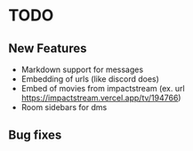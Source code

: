 # TODO

## New Features
- Markdown support for messages
- Embedding of urls (like discord does)
- Embed of movies from impactstream (ex. url https://impactstream.vercel.app/tv/194766)
- Room sidebars for dms

## Bug fixes
